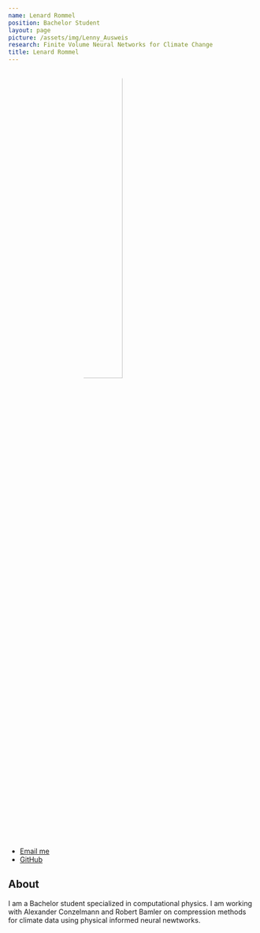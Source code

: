 ```yaml
---
name: Lenard Rommel
position: Bachelor Student
layout: page
picture: /assets/img/Lenny_Ausweis
research: Finite Volume Neural Networks for Climate Change
title: Lenard Rommel
---
```


<!-- Header -->
<style>
.profileheaderpic {
    border-radius: 50%;
	display: block;
  	margin-left: auto;
  	margin-right: auto;
  	width: 40%;
}
</style>
<span>
	<img src="/assets/img/Lenny_Ausweis.jpg" alt="Lenard Rommel" class="profileheaderpic">
</span>

<ul class="list-inline text-center footer-links">
  <li class="list-inline-item">
	    <a href="mailto:lenard.rommel@student.uni-tuebingen.de" title="Email me">
	      <span class="fa-stack fa-lg" aria-hidden="true">
	        <i class="fas fa-circle fa-stack-2x"></i>
	        <i class="fas fa-envelope fa-stack-1x fa-inverse"></i>
	      </span>
	      <span class="sr-only">Email me</span>
		</a>
	</li>
	<li class="list-inline-item">
	    <a href="https://github.com/lenardrommel" title="GitHub">
	      <span class="fa-stack fa-lg" aria-hidden="true">
	        <i class="fas fa-circle fa-stack-2x"></i>
	        <i class="fab fa-github fa-stack-1x fa-inverse"></i>
	      </span>
	      <span class="sr-only">GitHub</span>
	   </a>
	</li>
</ul>
<!-- Header -->


## About

I am a Bachelor student specialized in computational physics. I am working with Alexander Conzelmann and Robert Bamler on compression methods for climate data using physical informed neural newtworks. 

